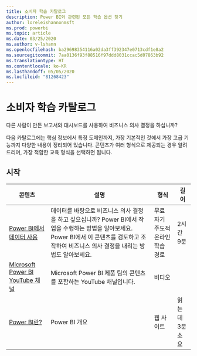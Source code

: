 ```yaml
---
title: 소비자 학습 카탈로그
description: Power BI와 관련된 모든 학습 옵션 찾기
author: loreleishannonmsft
ms.prod: powerbi
ms.topic: article
ms.date: 03/25/2020
ms.author: v-lshann
ms.openlocfilehash: ba29698354116a02da3ff392347e0713cdf1e8a2
ms.sourcegitcommit: 7aa0136f93f88516f97ddd8031ccac5d07863b92
ms.translationtype: HT
ms.contentlocale: ko-KR
ms.lasthandoff: 05/05/2020
ms.locfileid: "81268423"
---
```

# <a name="consumers-learning-catalog"></a>소비자 학습 카탈로그

다른 사람이 만든 보고서와 대시보드를 사용하여 비즈니스 의사 결정을 하십니까? 

다음 카탈로그에는 핵심 정보에서 특정 도메인까지, 가장 기본적인 것에서 가장 고급 기능까지 다양한 내용이 정리되어 있습니다. 콘텐츠가 여러 형식으로 제공되는 경우 알려 드리며, 가장 적합한 교육 형식을 선택하면 됩니다.

## <a name="get-started"></a>시작<a name="get-started"></a>
| 콘텐츠  | 설명  | 형식| 길이  |
|--------------------------------------------------------------------------------------------------|-----------------------------------------------------------------------------------------------------------------------------------------------------------------------------------------|---------------------------------------|-------------------|
| [Power BI에서 데이터 사용](https://docs.microsoft.com/learn/paths/consume-data-with-power-bi/) | 데이터를 바탕으로 비즈니스 의사 결정을 하고 싶으십니까? Power BI에서 작업을 수행하는 방법을 알아보세요. Power BI에서 이 콘텐츠를 검토하고 조작하여 비즈니스 의사 결정을 내리는 방법도 알아보세요. | 무료 자기 주도적 온라인 학습 경로 | 2시간 9분  |
| [Microsoft Power BI YouTube 채널](https://www.youtube.com/user/mspowerbi/videos) | Microsoft Power BI 제품 팀의 콘텐츠를 포함하는 YouTube 채널입니다.  | 비디오  |            |
| [Power BI란?](https://docs.microsoft.com/power-bi/fundamentals/power-bi-overview) | Power BI 개요 | 웹 사이트  | 읽는 데 3분 소요 |
